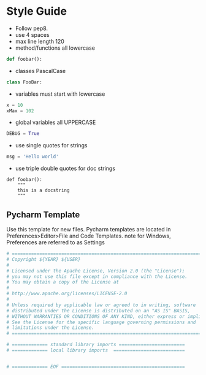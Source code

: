 Style Guide
=================

- Follow pep8. 
- use 4 spaces
- max line length 120
- method/functions all lowercase

```python
def foobar():
```

- classes PascalCase

```python
class FooBar:
```

- variables must start with lowercase

```python
x = 10
xMax = 102
```

- global variables all UPPERCASE

```python
DEBUG = True
```

- use single quotes for strings

```python
msg = 'Hello world'
```

- use triple double quotes for doc strings

```
def foobar():
    """
    this is a docstring
    """
```

Pycharm Template
----------------

Use this template for new files. Pycharm templates are located in Preferences>Editor>File and Code Templates. 
note for Windows, Preferences are referred to as Settings


```python
# ===============================================================================
# Copyright ${YEAR} ${USER}
#
# Licensed under the Apache License, Version 2.0 (the "License");
# you may not use this file except in compliance with the License.
# You may obtain a copy of the License at
#
# http://www.apache.org/licenses/LICENSE-2.0
#
# Unless required by applicable law or agreed to in writing, software
# distributed under the License is distributed on an "AS IS" BASIS,
# WITHOUT WARRANTIES OR CONDITIONS OF ANY KIND, either express or implied.
# See the License for the specific language governing permissions and
# limitations under the License.
# ===============================================================================

# ============= standard library imports ========================
# ============= local library imports  ==========================


# ============= EOF =============================================
```
